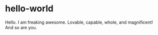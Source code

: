 # hello-world
Hello.
I am freaking awesome. Lovable, capable, whole, and magnificent!
And so are you.
